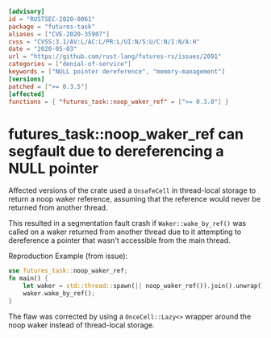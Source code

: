 ```toml
[advisory]
id = "RUSTSEC-2020-0061"
package = "futures-task"
aliases = ["CVE-2020-35907"]
cvss = "CVSS:3.1/AV:L/AC:L/PR:L/UI:N/S:U/C:N/I:N/A:H"
date = "2020-05-03"
url = "https://github.com/rust-lang/futures-rs/issues/2091"
categories = ["denial-of-service"]
keywords = ["NULL pointer dereference", "memory-management"]
[versions]
patched = [">= 0.3.5"]
[affected]
functions = { "futures_task::noop_waker_ref" = [">= 0.3.0"] }
```

# futures_task::noop_waker_ref can segfault due to dereferencing a NULL pointer

Affected versions of the crate used a `UnsafeCell` in thread-local storage to return a noop waker reference,
assuming that the reference would never be returned from another thread.

This resulted in a segmentation fault crash if `Waker::wake_by_ref()` was called on a waker returned from another thread due to 
it attempting to dereference a pointer that wasn't accessible from the main thread.

Reproduction Example (from issue):
```rust
use futures_task::noop_waker_ref;
fn main() {
    let waker = std::thread::spawn(|| noop_waker_ref()).join().unwrap();
    waker.wake_by_ref();
}
```

The flaw was corrected by using a `OnceCell::Lazy<>` wrapper around the noop waker instead of thread-local storage.
